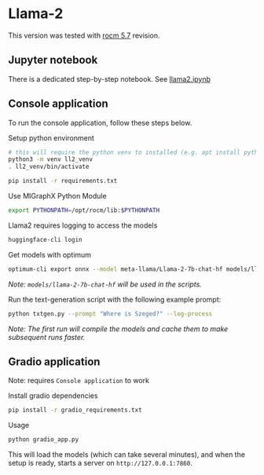 # Llama-2

This version was tested with [rocm 5.7](https://github.com/ROCmSoftwarePlatform/AMDMIGraphX/tree/rocm-5.7.0) revision.

## Jupyter notebook

There is a dedicated step-by-step notebook. See [llama2.ipynb](./llama2.ipynb)

## Console application

To run the console application, follow these steps below.

Setup python environment

```bash
# this will require the python venv to installed (e.g. apt install python3.8-venv)
python3 -m venv ll2_venv
. ll2_venv/bin/activate
```

```bash
pip install -r requirements.txt
```

Use MIGraphX Python Module

```bash
export PYTHONPATH=/opt/rocm/lib:$PYTHONPATH
```

Llama2 requires logging to access the models

```bash
huggingface-cli login
```

Get models with optimum

```bash
optimum-cli export onnx --model meta-llama/Llama-2-7b-chat-hf models/llama-2-7b-chat-hf --task text-generation --framework pt --library transformers --no-post-process
```
*Note: `models/llama-2-7b-chat-hf` will be used in the scripts.*

Run the text-generation script with the following example prompt:

```bash
python txtgen.py --prompt "Where is Szeged?" --log-process
```

*Note: The first run will compile the models and cache them to make subsequent runs faster.*


## Gradio application

Note: requires `Console application` to work

Install gradio dependencies

```bash
pip install -r gradio_requirements.txt
```

Usage

```bash
python gradio_app.py
```

This will load the models (which can take several minutes), and when the setup is ready, starts a server on `http://127.0.0.1:7860`.
